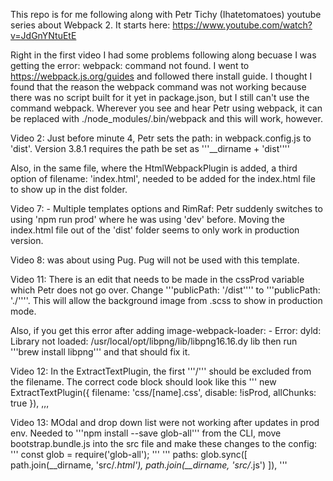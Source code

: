 This repo is for me following along with Petr Tichy (Ihatetomatoes) youtube series about Webpack 2. It starts here: <https://www.youtube.com/watch?v=JdGnYNtuEtE>

Right in the first video I had some problems following along becuase I was getting the error: webpack: command not found.  I went to <https://webpack.js.org/guides> and followed there install guide.  I thought I found that the reason the webpack command was not working because there was no script built for it yet in package.json, but I still can't use the command webpack. Wherever you see and hear Petr using webpack, it can be replaced with ./node_modules/.bin/webpack and this will work, however.

Video 2:  Just before minute 4, Petr sets the path: in webpack.config.js to 'dist'. Version 3.8.1 requires the path be set as '''\__dirname + \'dist\''''

Also, in the same file, where the HtmlWebpackPlugin is added, a third option of filename: 'index.html', needed to be added for the index.html file to show up in the dist folder.

Video 7: - Multiple templates options and RimRaf: Petr suddenly switches to using 'npm run prod' where he was using 'dev' before.  Moving the index.html file out of the 'dist' folder seems to only work in production version.

Video 8: was about using Pug.  Pug will not be used with this template.

Video 11: There is an edit that needs to be made in the cssProd variable which Petr does not go over.  Change '''publicPath: '/dist'''' to '''publicPath: './''''.  This will allow the background image from .scss to show in production mode.

Also, if you get this error after adding image-webpack-loader: - Error: dyld: Library not loaded: /usr/local/opt/libpng/lib/libpng16.16.dy    lib
then run '''brew install libpng''' and that should fix it.

Video 12: In the ExtractTextPlugin, the first '''/''' should be excluded from the filename.  The correct code block should look like this
'''
new ExtractTextPlugin({
    filename: 'css/[name].css',
    disable: !isProd,
    allChunks: true
}),
,,,

Video 13: MOdal and drop down list were not working after updates in prod env.  Needed to '''npm install --save glob-all''' from the CLI, move bootstrap.bundle.js into the src file and make these changes to the config:
'''
 const glob = require('glob-all');
'''
'''
paths: glob.sync([
  path.join(__dirname, 'src/*.html'),
  path.join(__dirname, 'src/*.js')
]),
'''
